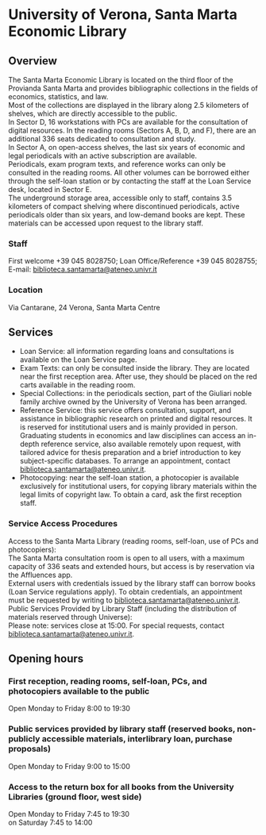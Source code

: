 # University of Verona, Santa Marta Economic Library

## Overview
The Santa Marta Economic Library is located on the third floor of the Provianda Santa Marta and provides bibliographic collections in the fields of economics, statistics, and law.  
Most of the collections are displayed in the library along 2.5 kilometers of shelves, which are directly accessible to the public.  
In Sector D, 16 workstations with PCs are available for the consultation of digital resources. In the reading rooms (Sectors A, B, D, and F), there are an additional 336 seats dedicated to consultation and study.  
In Sector A, on open-access shelves, the last six years of economic and legal periodicals with an active subscription are available.  
Periodicals, exam program texts, and reference works can only be consulted in the reading rooms. All other volumes can be borrowed either through the self-loan station or by contacting the staff at the Loan Service desk, located in Sector E.  
The underground storage area, accessible only to staff, contains 3.5 kilometers of compact shelving where discontinued periodicals, active periodicals older than six years, and low-demand books are kept. These materials can be accessed upon request to the library staff.  

### Staff
First welcome +39 045 8028750; Loan Office/Reference +39 045 8028755;
E-mail: biblioteca.santamarta@ateneo.univr.it

### Location
Via Cantarane, 24 Verona, Santa Marta Centre

## Services
- Loan Service: all information regarding loans and consultations is available on the Loan Service page.  
- Exam Texts: can only be consulted inside the library. They are located near the first reception area. After use, they should be placed on the red carts available in the reading room.  
- Special Collections: in the periodicals section, part of the Giuliari noble family archive owned by the University of Verona has been arranged.  
- Reference Service: this service offers consultation, support, and assistance in bibliographic research on printed and digital resources. It is reserved for institutional users and is mainly provided in person. Graduating students in economics and law disciplines can access an in-depth reference service, also available remotely upon request, with tailored advice for thesis preparation and a brief introduction to key subject-specific databases. To arrange an appointment, contact biblioteca.santamarta@ateneo.univr.it.  
- Photocopying: near the self-loan station, a photocopier is available exclusively for institutional users, for copying library materials within the legal limits of copyright law. To obtain a card, ask the first reception staff.  

### Service Access Procedures  
Access to the Santa Marta Library (reading rooms, self-loan, use of PCs and photocopiers):  
The Santa Marta consultation room is open to all users, with a maximum capacity of 336 seats and extended hours, but access is by reservation via the Affluences app.  
External users with credentials issued by the library staff can borrow books (Loan Service regulations apply). To obtain credentials, an appointment must be requested by writing to biblioteca.santamarta@ateneo.univr.it.  
Public Services Provided by Library Staff (including the distribution of materials reserved through Universe):  
Please note: services close at 15:00. For special requests, contact biblioteca.santamarta@ateneo.univr.it.  

## Opening hours

### First reception, reading rooms, self-loan, PCs, and photocopiers available to the public  
Open Monday to Friday 8:00 to 19:30  

### Public services provided by library staff (reserved books, non-publicly accessible materials, interlibrary loan, purchase proposals)  
Open Monday to Friday 9:00 to 15:00  

### Access to the return box for all books from the University Libraries (ground floor, west side)  
Open Monday to Friday 7:45 to 19:30  
on Saturday 7:45 to 14:00  
